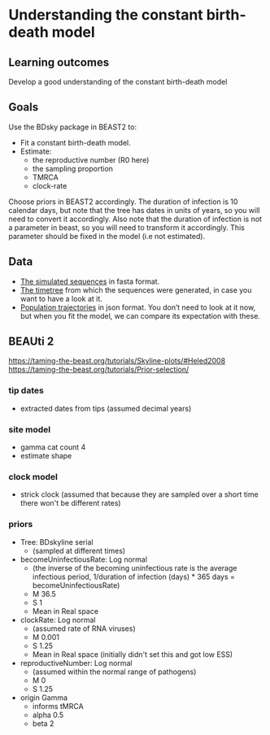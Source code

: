 # Understanding the constant birth-death model

## Learning outcomes

Develop a good understanding of the constant birth-death model

## Goals 

Use the BDsky package in BEAST2 to:

- Fit a constant birth-death model.
- Estimate:
    - the reproductive number (R0 here)
    - the sampling proportion
    - TMRCA
    - clock-rate

Choose priors in BEAST2 accordingly. The duration of infection is 10 calendar days, but note that the tree has dates in units of years, so you will need to convert it accordingly. Also note that the duration of infection is not a parameter in beast, so you will need to transform it accordingly. This parameter should be fixed in the model (i.e not estimated).

## Data
- [The simulated sequences](data/BD_sequences.fasta) in fasta format.
- [The timetree](data/BDTree_hetero_fixedN_MASTER.newick.tree) from which the sequences were generated, in case you want to have a look at it.
- [Population trajectories](data/BDTree_MASTER_constant_samp.json) in json format. You don’t need to look at it now, but when you fit the model, we can compare its expectation with these.

## BEAUti 2
https://taming-the-beast.org/tutorials/Skyline-plots/#Heled2008
https://taming-the-beast.org/tutorials/Prior-selection/

### tip dates 
- extracted dates from tips (assumed decimal years)
### site model 
- gamma cat count 4
- estimate shape 
### clock model 
- strick clock (assumed that because they are sampled over a short time there won't be different rates)
### priors
- Tree: BDskyline serial 
    - (sampled at different times)
- becomeUninfectiousRate: Log normal
    - (the inverse of the becoming uninfectious rate is the average infectious period, 1/duration of infection (days) * 365 days = becomeUninfectiousRate)
    - M 36.5
    - S 1
    - Mean in Real space
- clockRate: Log normal
    - (assumed rate of RNA viruses)
    - M 0.001 
    - S 1.25
    - Mean in Real space (initially didn't set this and got low ESS)
- reproductiveNumber: Log normal
    - (assumed within the normal range of pathogens)
    - M 0
    - S 1.25
- origin Gamma 
    - informs tMRCA
    - alpha 0.5
    - beta 2

